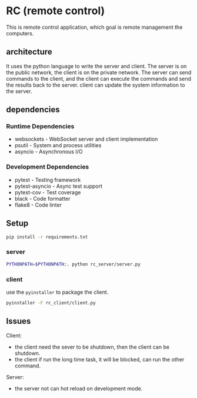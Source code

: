# RC (remote control)

This is remote control application, which goal is remote management the computers.

## architecture

It uses the  python language to write the server and client.
The server is on the public network, the client is on the private network.
The server can send commands to the client, and the client can execute the commands and send the results back to the server.
client can update the system information to the server.

## dependencies

### Runtime Dependencies

- websockets - WebSocket server and client implementation
- psutil - System and process utilities
- asyncio - Asynchronous I/O

### Development Dependencies

- pytest - Testing framework
- pytest-asyncio - Async test support
- pytest-cov - Test coverage
- black - Code formatter
- flake8 - Code linter

## Setup

```bash
pip install -r requirements.txt
```

### server

```bash
PYTHONPATH=$PYTHONPATH:. python rc_server/server.py
```

### client

use the `pyinstaller` to package the client.

```bash
pyinstaller -F rc_client/client.py
```

## Issues

Client:

- the client need the sever to be shutdown, then the client can be shutdown.
- the client if run the long time task, it will be blocked, can run the other command.

Server:

- the server not can hot reload on development mode.
